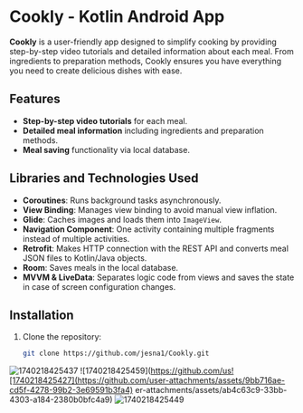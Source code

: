 # Cookly - Kotlin Android App

**Cookly** is a user-friendly app designed to simplify cooking by providing step-by-step video tutorials and detailed information about each meal. From ingredients to preparation methods, Cookly ensures you have everything you need to create delicious dishes with ease.

## Features
- **Step-by-step video tutorials** for each meal.
- **Detailed meal information** including ingredients and preparation methods.
- **Meal saving** functionality via local database.


## Libraries and Technologies Used
- **Coroutines**: Runs background tasks asynchronously.
- **View Binding**: Manages view binding to avoid manual view inflation.
- **Glide**: Caches images and loads them into `ImageView`.
- **Navigation Component**: One activity containing multiple fragments instead of multiple activities.
- **Retrofit**: Makes HTTP connection with the REST API and converts meal JSON files to Kotlin/Java objects.
- **Room**: Saves meals in the local database.
- **MVVM & LiveData**: Separates logic code from views and saves the state in case of screen configuration changes.


## Installation

1. Clone the repository:
   ```bash
   git clone https://github.com/jesna1/Cookly.git
![1740218425437](https://github.com/user-attachments/assets/753429aa-039c-42f8-87dd-7e227d925407)
![1740218425459](https://github.com/us![1740218425427](https://github.com/user-attachments/assets/9bb716ae-cd5f-4278-99b2-3e69591b3fa4)
er-attachments/assets/ab4c63c9-33bb-4303-a184-2380b0bfc4a9)
![1740218425449](https://github.com/user-attachments/assets/8188de15-c0f5-467a-aed5-1166e388af8f)
